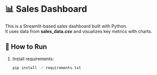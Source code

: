 # 📊 Sales Dashboard

This is a Streamlit-based sales dashboard built with Python.  
It uses data from **sales_data.csv** and visualizes key metrics with charts.

## 🚀 How to Run

1. Install requirements:
   ```bash
   pip install -r requirements.txt
